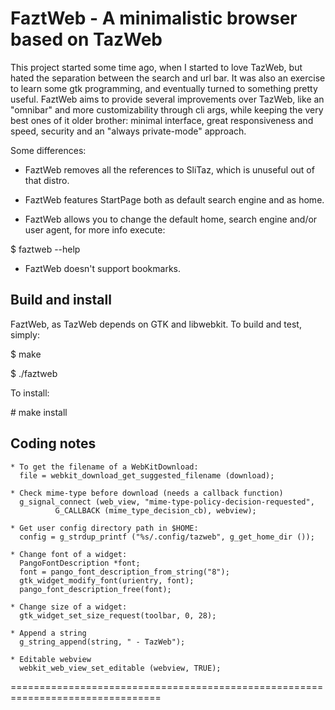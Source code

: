 FaztWeb - A minimalistic browser based on TazWeb
================================================================================

This project started some time ago, when I started to love TazWeb, but
hated the separation between the search and url bar. It was also an exercise
to learn some gtk programming, and eventually turned to something pretty
useful.
FaztWeb aims to provide several improvements over TazWeb, like an
"omnibar" and more customizability through cli args, while keeping
the very best ones of it older brother: minimal interface, great
responsiveness and speed, security and an "always private-mode" approach.

Some differences:

- FaztWeb removes all the references to SliTaz, which is unuseful out of
that distro.

- FaztWeb features StartPage both as default search engine and as home.
- FaztWeb allows you to change the default home, search engine and/or user agent,
for more info execute:

$ faztweb --help

- FaztWeb doesn't support bookmarks.


Build and install
-----------------
FaztWeb, as TazWeb depends on GTK and libwebkit. To build and test, simply:

$ make

$ ./faztweb

To install:

\# make install

Coding notes
------------

    * To get the filename of a WebKitDownload:
      file = webkit_download_get_suggested_filename (download);
      
    * Check mime-type before download (needs a callback function)
      g_signal_connect (web_view, "mime-type-policy-decision-requested",
              G_CALLBACK (mime_type_decision_cb), webview);

    * Get user config directory path in $HOME:
      config = g_strdup_printf ("%s/.config/tazweb", g_get_home_dir ());

    * Change font of a widget:
      PangoFontDescription *font;
      font = pango_font_description_from_string("8");
      gtk_widget_modify_font(urientry, font);
      pango_font_description_free(font);

    * Change size of a widget:
      gtk_widget_set_size_request(toolbar, 0, 28);

    * Append a string
      g_string_append(string, " - TazWeb");

    * Editable webview
      webkit_web_view_set_editable (webview, TRUE);

================================================================================
